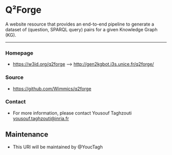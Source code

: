 # Q²Forge

A website resource that provides an end-to-end pipeline to generate a dataset of (question, SPARQL query) pairs for a given Knowledge Graph (KG). 

---

### Homepage
* https://w3id.org/q2forge --> http://gen2kgbot.i3s.unice.fr/q2forge/

### Source
* https://github.com/Wimmics/q2forge

### Contact
* For more information, please contact Yousouf Taghzouti <yousouf.taghzouti@inria.fr>

## Maintenance
* This URI will be maintained by @YoucTagh
